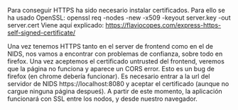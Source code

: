 Para conseguir HTTPS ha sido necesario instalar certificados. Para ello se ha usado OpenSSL:
openssl req -nodes -new -x509 -keyout server.key -out server.cert
Viene aquí explicado:
https://flaviocopes.com/express-https-self-signed-certificate/

Una vez tenemos HTTPS tanto en el server de frontend como en el de NIDS, nos vamos a encontrar con problemas de confianza, sobre todo en firefox. Una vez aceptemos el certificado untrusted del frontend, veremos que la página no funciona y aparece un CORS error. Esto es un bug de firefox (en chrome debería funcionar). Es necesario entrar a la url del servidor de NIDS https://localhost:8080 y aceptar el certificado (aunque no cargue ninguna página despueś). A partir de este momento, la aplicación funcionará con SSL entre los nodos, y desde nuestro navegador.
